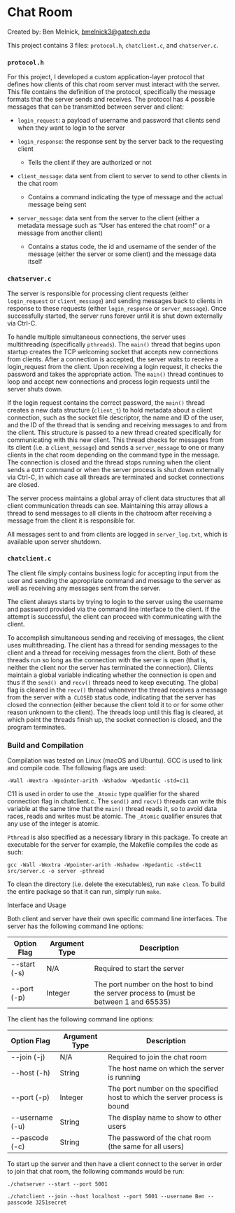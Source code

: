 # Chat Room

Created by: Ben Melnick, bmelnick3@gatech.edu

This project contains 3 files: `protocol.h`, `chatclient.c`, and `chatserver.c`.

### `protocol.h`

For this project, I developed a custom application-layer protocol that defines how clients of this chat room server must interact with the server. This file contains the definition of the protocol, specifically the message formats that the server sends and receives. The protocol has 4 possible messages that can be transmitted between server and client: 

- `login_request`: a payload of username and password that clients send when they want to login to the server

- `login_response`: the response sent by the server back to the requesting client
  
  - Tells the client if they are authorized or not

- `client_message`: data sent from client to server to send to other clients in the chat room
  - Contains a command indicating the type of message and the actual message being sent

- `server_message`: data sent from the server to the client (either a metadata message such as “User has entered the chat room!” or a message from another client)
  - Contains a status code, the id and username of the sender of the message (either the server or some client) and the message data itself

### `chatserver.c`

The server is responsible for processing client requests (either `login_request` or `client_message`) and sending messages back to clients in response to these requests (either `login_response` or `server_message`). Once successfully started, the server runs forever until it is shut down externally via Ctrl-C.

To handle multiple simultaneous connections, the server uses multithreading (specifically `pthreads`). The `main()` thread that begins upon startup creates the TCP welcoming socket that accepts new connections from clients. After a connection is accepted, the server waits to receive a login_request from the client. Upon receiving a login request, it checks the password and takes the appropriate action. The `main()` thread continues to loop and accept new connections and process login requests until the server shuts down.

If the login request contains the correct password, the `main()` thread creates a new data structure (`client_t`) to hold metadata about a client connection, such as the socket file descriptor, the name and ID of the user, and the ID of the thread that is sending and receiving messages to and from the client. This structure is passed to a new thread created specifically for communicating with this new client. This thread checks for messages from its client (i.e. a `client_message`) and sends a `server_message` to one or many clients in the chat room depending on the command type in the message. The connection is closed and the thread stops running when the client sends a `QUIT` command or when the server process is shut down externally via Ctrl-C, in which case all threads are terminated and socket connections are closed.

The server process maintains a global array of client data structures that all client communication threads can see. Maintaining this array allows a thread to send messages to all clients in the chatroom after receiving a message from the client it is responsible for. 

All messages sent to and from clients are logged in `server_log.txt`, which is available upon server shutdown.

### `chatclient.c`

The client file simply contains business logic for accepting input from the user and sending the appropriate command and message to the server as well as receiving any messages sent from the server. 

The client always starts by trying to login to the server using the username and password provided via the command line interface to the client. If the attempt is successful, the client can proceed with communicating with the client.

To accomplish simultaneous sending and receiving of messages, the client uses multithreading. The client has a thread for sending messages to the client and a thread for receiving messages from the client. Both of these threads run so long as the connection with the server is open (that is, neither the client nor the server has terminated the connection). Clients maintain a global variable indicating whether the connection is open and thus if the `send() `and `recv()` threads need to keep executing. The global flag is cleared in the `recv()` thread whenever the thread receives a message from the server with a` CLOSED` status code, indicating that the server has closed the connection (either because the client told it to or for some other reason unknown to the client). The threads loop until this flag is cleared, at which point the threads finish up, the socket connection is closed, and the program terminates.

### Build and Compilation

Compilation was tested on Linux (macOS and Ubuntu). GCC is used to link and compile code. The following flags are used:

`-Wall -Wextra -Wpointer-arith -Wshadow -Wpedantic -std=c11`

C11 is used in order to use the `_Atomic` type qualifier for the shared connection flag in chatclient.c. The `send()` and `recv()` threads can write this variable at the same time that the `main()` thread reads it, so to avoid data races, reads and writes must be atomic. The `_Atomic` qualifier ensures that any use of the integer is atomic.

`Pthread` is also specified as a necessary library in this package. To create an executable for the server for example, the Makefile compiles the code as such:

`gcc -Wall -Wextra -Wpointer-arith -Wshadow -Wpedantic -std=c11 src/server.c -o server -pthread`

To clean the directory (i.e. delete the executables), run `make clean`. To build the entire package so that it can run, simply run `make`.

Interface and Usage

Both client and server have their own specific command line interfaces. The server has the following command line options:

| **Option Flag** | **Argument Type** | **Description**                                                                         |
| --------------- | ----------------- | --------------------------------------------------------------------------------------- |
| --start (-s)    | N/A               | Required to start the server                                                            |
| --port (-p)     | Integer           | The port number on the host to bind the server process to (must be between 1 and 65535) |

The client has the following command line options:

| **Option Flag** | **Argument Type** | **Description**                                                            |
|:--------------- | ----------------- | -------------------------------------------------------------------------- |
| --join (-j)     | N/A               | Required to join the chat room                                             |
| --host (-h)     | String            | The host name on which the server is running                               |
| --port (-p)     | Integer           | The port number on the specified host to which the server process is bound |
| --username (-u) | String            | The display name to show to other users                                    |
| --pascode (-c)  | String            | The password of the chat room (the same for all users)                     |

To start up the server and then have a client connect to the server in order to join that chat room, the following commands would be run:

`./chatserver --start --port 5001`

`./chatclient --join --host localhost --port 5001 --username Ben --passcode 3251secret`
